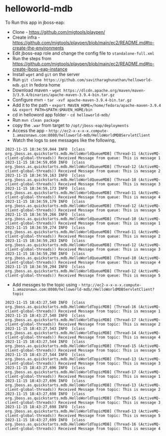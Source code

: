 # helloworld-mdb

To Run this app in jboss-eap:
* Clone - https://github.com/migtools/playpen/
* Create infra - https://github.com/migtools/playpen/blob/main/ec2/README.md#to-create-the-environments
* Edit jboss-eap role and change the config file to `standalone-full.xml` 
* Run the steps from https://github.com/migtools/playpen/blob/main/ec2/README.md#to-create-jboss-eap-instance
* Install `wget` and `git` on the server
* Run `git clone https://github.com/savitharaghunathan/helloworld-mdb.git` in fedora home
* Download maven - `wget https://dlcdn.apache.org/maven/maven-3/3.9.4/binaries/apache-maven-3.9.4-bin.tar.gz`
* Configure mvn -  `tar -xvf apache-maven-3.9.4-bin.tar.gz`
* Add it to the path - `export MAVEN_HOME=/home/fedora/apache-maven-3.9.4 && export PATH=$PATH:$MAVEN_HOME/bin `
* cd in helloword app folder - `cd helloworld-mdb/`
* Run `mvn clean package`
* copy the `.war` from target to `/opt/jboss-eap/deployments`
* Access the app - `http://ec2-x-x-x-x.compute-1.amazonaws.com:8080/helloworld-mdb/HelloWorldMDBServletClient`
* Watch the logs to see messages like the following,
```
2023-11-15 18:34:59,044 INFO  [class org.jboss.as.quickstarts.mdb.HelloWorldQueueMDB] (Thread-11 (ActiveMQ-client-global-threads)) Received Message from queue: This is message 1
2023-11-15 18:34:59,050 INFO  [class org.jboss.as.quickstarts.mdb.HelloWorldQueueMDB] (Thread-12 (ActiveMQ-client-global-threads)) Received Message from queue: This is message 2
2023-11-15 18:34:59,163 INFO  [class org.jboss.as.quickstarts.mdb.HelloWorldQueueMDB] (Thread-10 (ActiveMQ-client-global-threads)) Received Message from queue: This is message 3
2023-11-15 18:34:59,173 INFO  [class org.jboss.as.quickstarts.mdb.HelloWorldQueueMDB] (Thread-11 (ActiveMQ-client-global-threads)) Received Message from queue: This is message 4
2023-11-15 18:34:59,179 INFO  [class org.jboss.as.quickstarts.mdb.HelloWorldQueueMDB] (Thread-12 (ActiveMQ-client-global-threads)) Received Message from queue: This is message 5
2023-11-15 18:34:59,266 INFO  [class org.jboss.as.quickstarts.mdb.HelloWorldQueueMDB] (Thread-10 (ActiveMQ-client-global-threads)) Received Message from queue: This is message 1
2023-11-15 18:34:59,274 INFO  [class org.jboss.as.quickstarts.mdb.HelloWorldQueueMDB] (Thread-11 (ActiveMQ-client-global-threads)) Received Message from queue: This is message 2
2023-11-15 18:34:59,283 INFO  [class org.jboss.as.quickstarts.mdb.HelloWorldQueueMDB] (Thread-12 (ActiveMQ-client-global-threads)) Received Message from queue: This is message 3
2023-11-15 18:34:59,290 INFO  [class org.jboss.as.quickstarts.mdb.HelloWorldQueueMDB] (Thread-10 (ActiveMQ-client-global-threads)) Received Message from queue: This is message 4
2023-11-15 18:34:59,294 INFO  [class org.jboss.as.quickstarts.mdb.HelloWorldQueueMDB] (Thread-12 (ActiveMQ-client-global-threads)) Received Message from queue: This is message 5
```
* Add messges to the topic using - `http://ec2-x-x-x-x.compute-1.amazonaws.com:8080/helloworld-mdb//HelloWorldMDBServletClient?topic`
```
2023-11-15 18:43:27,540 INFO  [class org.jboss.as.quickstarts.mdb.HelloWorldTopicMDB] (Thread-16 (ActiveMQ-client-global-threads)) Received Message from topic: This is message 1
2023-11-15 18:43:27,540 INFO  [class org.jboss.as.quickstarts.mdb.HelloWorldTopicMDB] (Thread-17 (ActiveMQ-client-global-threads)) Received Message from topic: This is message 2
2023-11-15 18:43:27,543 INFO  [class org.jboss.as.quickstarts.mdb.HelloWorldTopicMDB] (Thread-14 (ActiveMQ-client-global-threads)) Received Message from topic: This is message 4
2023-11-15 18:43:27,544 INFO  [class org.jboss.as.quickstarts.mdb.HelloWorldTopicMDB] (Thread-15 (ActiveMQ-client-global-threads)) Received Message from topic: This is message 5
2023-11-15 18:43:27,544 INFO  [class org.jboss.as.quickstarts.mdb.HelloWorldTopicMDB] (Thread-13 (ActiveMQ-client-global-threads)) Received Message from topic: This is message 3
2023-11-15 18:43:27,696 INFO  [class org.jboss.as.quickstarts.mdb.HelloWorldTopicMDB] (Thread-17 (ActiveMQ-client-global-threads)) Received Message from topic: This is message 1
2023-11-15 18:43:27,696 INFO  [class org.jboss.as.quickstarts.mdb.HelloWorldTopicMDB] (Thread-13 (ActiveMQ-client-global-threads)) Received Message from topic: This is message 2
2023-11-15 18:43:27,698 INFO  [class org.jboss.as.quickstarts.mdb.HelloWorldTopicMDB] (Thread-15 (ActiveMQ-client-global-threads)) Received Message from topic: This is message 3
2023-11-15 18:43:27,698 INFO  [class org.jboss.as.quickstarts.mdb.HelloWorldTopicMDB] (Thread-13 (ActiveMQ-client-global-threads)) Received Message from topic: This is message 5
2023-11-15 18:43:27,699 INFO  [class org.jboss.as.quickstarts.mdb.HelloWorldTopicMDB] (Thread-16 (ActiveMQ-client-global-threads)) Received Message from topic: This is message 4
```
